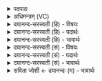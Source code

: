 <details><summary>पदपाठः</summary>

उप॑। त्वा॒। अ॒ग्ने॒। ह॒विष्म॑तीः। घृ॒ताचीः॑। य॒न्तु॒। ह॒र्य्य॒त॒। जु॒षस्व॑। स॒मिध॒ऽइति॑ स॒म्ऽइधः॑। मम॑। ४।
</details>

<details><summary>अधिमन्त्रम् (VC)</summary>

- अग्निर्देवता
- प्रजापतिर्ऋषिः
- गायत्री
- षड्जः
</details>

<details><summary>दयानन्द-सरस्वती (हि) - विषयः</summary>

फिर वह अग्नि कैसा है, सो अगले मन्त्र में कहा है ॥
</details>

<details><summary>दयानन्द-सरस्वती (हि) - पदार्थः</summary>

पदार्थान्वयभाषाः -  हे मनुष्यो ! जो (हर्य्यत) प्राप्ति का हेतु वा कामना के योग्य (अग्ने) प्रसिद्ध अग्नि (मम) यज्ञ करनेवाले मेरे (समिधः) लकड़ी घी आदि पदार्थों को (जुषस्व) सेवन करता है, जिस प्रकार (त्वा) उस अग्नि को घी आदि पदार्थ (यन्तु) प्राप्त हों, वैसे तुम (हविष्मतीः) श्रेष्ठ हवियुक्त (घृताचीः) घृत आदि पदार्थों से संयुक्त आहुति वा काष्ठ आदि सामग्री प्रतिदिन सञ्चित करो ॥४॥
</details>

<details><summary>दयानन्द-सरस्वती (हि) - भावार्थः</summary>

भावार्थभाषाः -  मनुष्य लोग जब इस अग्नि में काष्ठ, घी आदि पदार्थों की आहुति छोड़ते हैं, तब वह उनको अति सूक्ष्म कर के वायु के साथ देशान्तर को प्राप्त कराके दुर्गन्धादि दोषों के निवारण से सब प्राणियों को सुख देता है, ऐसा सब मनुष्यों को जानना चाहिये ॥४॥
</details>

<details><summary>दयानन्द-सरस्वती (सं) - विषयः</summary>

पुनः स कीदृश इत्युपदिश्यते ॥
</details>

<details><summary>दयानन्द-सरस्वती (सं) - पदार्थः</summary>

पदार्थान्वयभाषाः -  हे मनुष्या ! यो हर्यताग्ने प्रापकः कमनीयोऽग्निर्मम समिधो जुषस्व जुषते सेवते। यथा तमेताः समिधो यन्तु, प्राप्नुवन्तु तथाऽस्मिन् यूयं हविष्मतीर्घृताचीः समिधः प्रतिदिनं सञ्चिनुत ॥४॥
</details>

<details><summary>दयानन्द-सरस्वती (सं) - भावार्थः</summary>

भावार्थभाषाः -  मनुष्यैर्यदाऽस्मिन्नग्नौ समिधः आहुतयश्च प्रक्षिप्यन्ते, स एताः परमसूक्ष्माः कृत्वा वायुना सह देशान्तरं प्रापयित्वा दुर्गन्धादिदोषाणां निवारणेन सर्वान् सुखयतीति वेदितव्यम् ॥४॥
</details>

<details><summary>सविता जोशी ← दयानन्दः (म) - भावार्थः</summary>

भावार्थभाषाः -  माणसे जेव्हा या अग्नीत समिधा, तूप इत्यादी पदार्थांची आहुती देतात तेव्हा अग्नी त्या पदार्थांना अतिसूक्ष्म करतो व वायूबरोबर सगळीकडे पसरवितो आणि दुर्गंध नाहीसा करून सर्व प्राण्यांना सुख देतो हे सर्व माणसांनी जाणले पाहिजे.
</details>